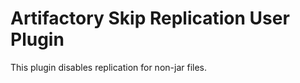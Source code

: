 Artifactory Skip Replication User Plugin
========================================

This plugin disables replication for non-jar files.